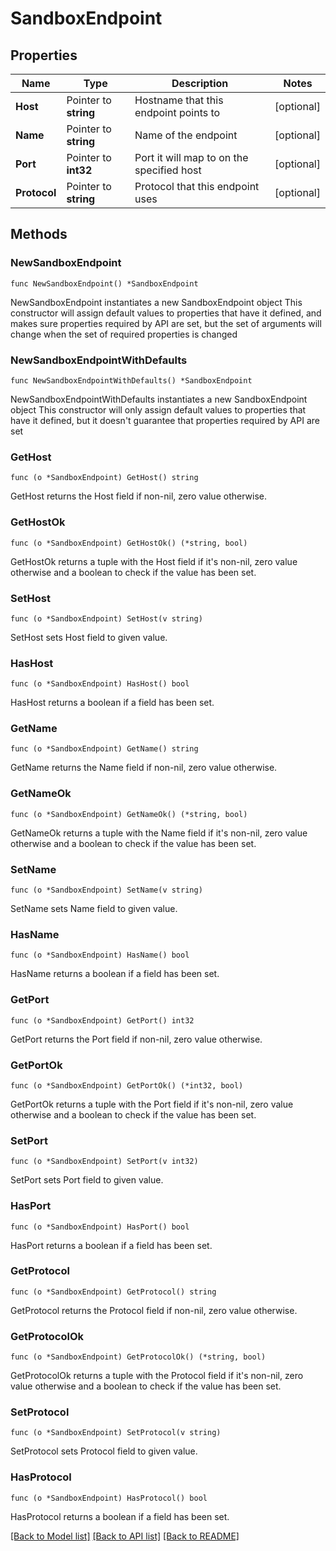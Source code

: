 # SandboxEndpoint

## Properties

Name | Type | Description | Notes
------------ | ------------- | ------------- | -------------
**Host** | Pointer to **string** | Hostname that this endpoint points to | [optional] 
**Name** | Pointer to **string** | Name of the endpoint | [optional] 
**Port** | Pointer to **int32** | Port it will map to on the specified host | [optional] 
**Protocol** | Pointer to **string** | Protocol that this endpoint uses | [optional] 

## Methods

### NewSandboxEndpoint

`func NewSandboxEndpoint() *SandboxEndpoint`

NewSandboxEndpoint instantiates a new SandboxEndpoint object
This constructor will assign default values to properties that have it defined,
and makes sure properties required by API are set, but the set of arguments
will change when the set of required properties is changed

### NewSandboxEndpointWithDefaults

`func NewSandboxEndpointWithDefaults() *SandboxEndpoint`

NewSandboxEndpointWithDefaults instantiates a new SandboxEndpoint object
This constructor will only assign default values to properties that have it defined,
but it doesn't guarantee that properties required by API are set

### GetHost

`func (o *SandboxEndpoint) GetHost() string`

GetHost returns the Host field if non-nil, zero value otherwise.

### GetHostOk

`func (o *SandboxEndpoint) GetHostOk() (*string, bool)`

GetHostOk returns a tuple with the Host field if it's non-nil, zero value otherwise
and a boolean to check if the value has been set.

### SetHost

`func (o *SandboxEndpoint) SetHost(v string)`

SetHost sets Host field to given value.

### HasHost

`func (o *SandboxEndpoint) HasHost() bool`

HasHost returns a boolean if a field has been set.

### GetName

`func (o *SandboxEndpoint) GetName() string`

GetName returns the Name field if non-nil, zero value otherwise.

### GetNameOk

`func (o *SandboxEndpoint) GetNameOk() (*string, bool)`

GetNameOk returns a tuple with the Name field if it's non-nil, zero value otherwise
and a boolean to check if the value has been set.

### SetName

`func (o *SandboxEndpoint) SetName(v string)`

SetName sets Name field to given value.

### HasName

`func (o *SandboxEndpoint) HasName() bool`

HasName returns a boolean if a field has been set.

### GetPort

`func (o *SandboxEndpoint) GetPort() int32`

GetPort returns the Port field if non-nil, zero value otherwise.

### GetPortOk

`func (o *SandboxEndpoint) GetPortOk() (*int32, bool)`

GetPortOk returns a tuple with the Port field if it's non-nil, zero value otherwise
and a boolean to check if the value has been set.

### SetPort

`func (o *SandboxEndpoint) SetPort(v int32)`

SetPort sets Port field to given value.

### HasPort

`func (o *SandboxEndpoint) HasPort() bool`

HasPort returns a boolean if a field has been set.

### GetProtocol

`func (o *SandboxEndpoint) GetProtocol() string`

GetProtocol returns the Protocol field if non-nil, zero value otherwise.

### GetProtocolOk

`func (o *SandboxEndpoint) GetProtocolOk() (*string, bool)`

GetProtocolOk returns a tuple with the Protocol field if it's non-nil, zero value otherwise
and a boolean to check if the value has been set.

### SetProtocol

`func (o *SandboxEndpoint) SetProtocol(v string)`

SetProtocol sets Protocol field to given value.

### HasProtocol

`func (o *SandboxEndpoint) HasProtocol() bool`

HasProtocol returns a boolean if a field has been set.


[[Back to Model list]](../README.md#documentation-for-models) [[Back to API list]](../README.md#documentation-for-api-endpoints) [[Back to README]](../README.md)


